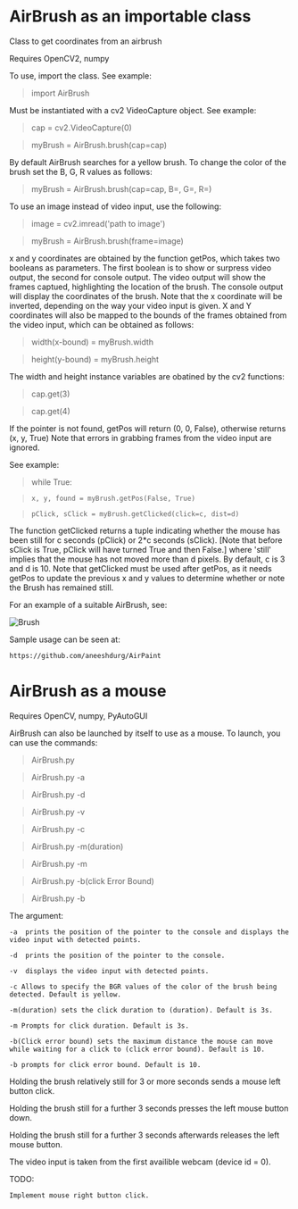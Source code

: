 # AirBrush as an importable class
Class to get coordinates from an airbrush

Requires OpenCV2, numpy

To use, import the class. See example:

>import AirBrush

Must be instantiated with a cv2 VideoCapture object. See example:

>cap = cv2.VideoCapture(0)

>myBrush = AirBrush.brush(cap=cap)

By default AirBrush searches for a yellow brush. To change the color of the brush set the 
B, G, R values as follows:

>myBrush = AirBrush.brush(cap=cap, B=<blue value>, G=<green value>, R=<red value>)

To use an image instead of video input, use the following:

>image = cv2.imread('path to image')

>myBrush = AirBrush.brush(frame=image)

x and y coordinates are obtained by the function getPos, which takes two booleans 
as parameters. The first boolean is to show or surpress video output, the second
for console output. The video output will show the frames captued, highlighting
the location of the brush. The console output will display the coordinates of the brush.
Note that the x coordinate will be inverted, depending on the way your video
input is given. X and Y coordinates will also be mapped to the bounds of the frames obtained from the video input, which can be obtained as follows:

>width(x-bound) = myBrush.width

>height(y-bound) = myBrush.height

The width and height instance variables are obatined by the cv2 functions:

>cap.get(3)

>cap.get(4)

If the pointer is not found, getPos will return (0, 0, False), otherwise returns (x, y, True) 
Note that errors in grabbing frames from the video input are ignored.

See example:

>while True:

>     x, y, found = myBrush.getPos(False, True)

>	  pClick, sClick = myBrush.getClicked(click=c, dist=d)

The function getClicked returns a tuple indicating whether the mouse has been still for c seconds (pClick) or 2*c seconds (sClick). [Note that before sClick is True, pClick will have turned True and then False.] where 'still' implies that the mouse has not moved more than d pixels. By default, c is 3 and d is 10. Note that getClicked must be used after getPos, as it needs getPos to update the previous x and y values to determine whether or note the Brush has remained still.

For an example of a suitable AirBrush, see:

![Brush](http://i.imgur.com/K6bKWJx.jpg "Brush")

Sample usage can be seen at:
	
	https://github.com/aneeshdurg/AirPaint

# AirBrush as a mouse

Requires OpenCV, numpy, PyAutoGUI

AirBrush can also be launched by itself to use as a mouse. To launch, you can use the commands:
>AirBrush.py

>AirBrush.py -a

>AirBrush.py -d

>AirBrush.py -v

>AirBrush.py -c

>AirBrush.py -m(duration)

>AirBrush.py -m

>AirBrush.py -b(click Error Bound)

>AirBrush.py -b

The argument:

	-a 	prints the position of the pointer to the console and displays the video input with detected points.

	-d  prints the position of the pointer to the console.

	-v  displays the video input with detected points.

	-c Allows to specify the BGR values of the color of the brush being detected. Default is yellow.

	-m(duration) sets the click duration to (duration). Default is 3s.

	-m Prompts for click duration. Default is 3s.   

	-b(Click error bound) sets the maximum distance the mouse can move while waiting for a click to (click error bound). Default is 10.

	-b prompts for click error bound. Default is 10.


Holding the brush relatively still for 3 or more seconds sends a mouse left button click.

Holding the brush still for a further 3 seconds presses the left mouse button down.

Holding the brush still for a further 3 seconds afterwards releases the left mouse button.

The video input is taken from the first availible webcam (device id = 0).

TODO:

	Implement mouse right button click.
